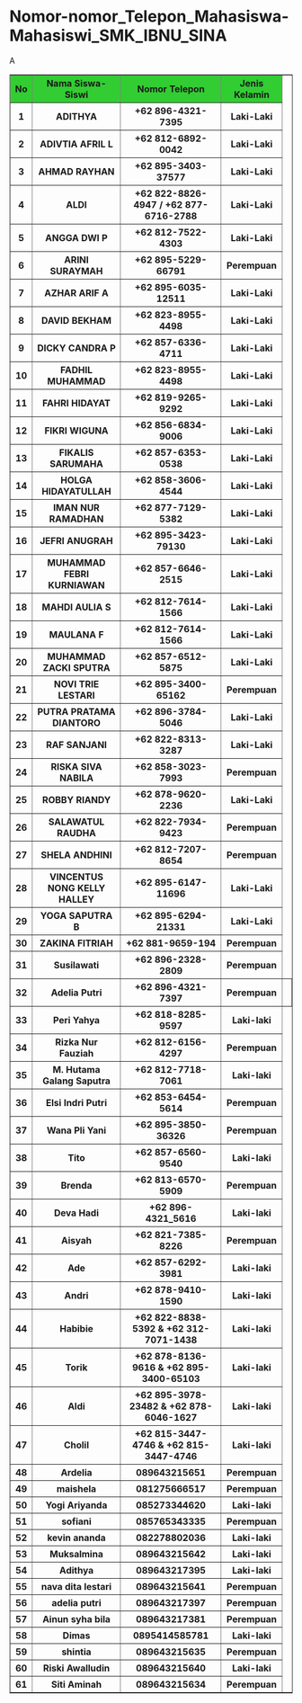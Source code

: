 # Nomor-nomor_Telepon_Mahasiswa-Mahasiswi_SMK_IBNU_SINA

<!DOCTYPE html>
<html>
<head>
    
<title>ABSENSI</title>
</head>
<body>
<table border="1">
        <tr style="background-color: limegreen;"
<tr>
  <th>No</th>
  <th>Nama Siswa-Siswi</th>
  <th>Nomor Telepon</th>
  <th>Jenis Kelamin</th>
<tr>
  <th>1</th>
  <th>ADITHYA</th>
  <th>+62 896-4321-7395</th>
  <th>Laki-Laki</th>
</tr>
   <tr>
      <th>2</th>
      <th>ADIVTIA AFRIL L</th>
      <th>+62 812-6892-0042</th>
      <th>Laki-Laki</th>
</tr>
   <tr>
      <th>3</th>
      <th>AHMAD RAYHAN</th>
      <th>+62 895-3403-37577</th>
      <th>Laki-Laki</th>
</tr>
   <tr>
      <th>4</th>A
      <th>ALDI</th>
      <th>+62 822-8826-4947 / +62 877-6716-2788</th>
      <th>Laki-Laki</th>
</tr>
   <tr>
      <th>5</th>
      <th>ANGGA DWI P</th>
      <th>+62 812-7522-4303</th>
      <th>Laki-Laki</th>
</tr>
   <tr>
      <th>6</th>
      <th>ARINI SURAYMAH</th>
      <th>+62 895-5229-66791</th>
      <th>Perempuan</th>
</tr>
   <tr>
      <th>7</th>
      <th>AZHAR ARIF A</th>
      <th>+62 895-6035-12511</th>
      <th>Laki-Laki</th>
</tr>
   <tr>
      <th>8</th>
      <th>DAVID BEKHAM</th>
       <th>+62 823-8955-4498</th>
       <th>Laki-Laki</th>
</tr>
   <tr>
      <th>9</th>
      <th>DICKY CANDRA P</th>
      <th>+62 857-6336-4711</th>
      <th>Laki-Laki</th>
</tr>
   <tr>
      <th>10</th>
      <th>FADHIL MUHAMMAD</th>
      <th>+62 823-8955-4498</th>
      <th>Laki-Laki</th>
</tr>
   <tr>
      <th>11</th>
      <th>FAHRI HIDAYAT</th>
      <th>+62 819-9265-9292</th>
      <th>Laki-Laki</th>
</tr>
   <tr>
      <th>12</th>
      <th>FIKRI WIGUNA</th>
      <th>+62 856-6834-9006</th>
      <th>Laki-Laki</th>
</tr>
   <tr>
      <th>13</th>
      <th>FIKALIS SARUMAHA</th>
      <th>+62 857-6353-0538</th>
      <th>Laki-Laki</th>
</tr>
   <tr>
      <th>14</th>
      <th>HOLGA HIDAYATULLAH</th>
      <th>+62 858-3606-4544</th>
      <th>Laki-Laki</th>
</tr>
   <tr>
      <th>15</th>
      <th>IMAN NUR RAMADHAN</th>
      <th>+62 877-7129-5382</th>
      <th>Laki-Laki</th>
</tr>
   <tr>
      <th>16</th>
      <th>JEFRI ANUGRAH</th>
      <th>+62 895-3423-79130</th>
      <th>Laki-Laki</th>
</tr>
   <tr>
      <th>17</th>
      <th>MUHAMMAD FEBRI KURNIAWAN</th>
      <th>+62 857-6646-2515</th>
      <th>Laki-Laki</th>
</tr>
   <tr>
      <th>18</th>
      <th>MAHDI AULIA S</th>
      <th>+62 812-7614-1566</th>
      <th>Laki-Laki</th>
</tr>
   <tr>
      <th>19</th>
      <th>MAULANA F</th>
      <th>+62 812-7614-1566</th>
      <th>Laki-Laki</th>
</tr>
   <tr>
      <th>20</th>
      <th>MUHAMMAD ZACKI SPUTRA</th>
      <th>+62 857-6512-5875</th>
      <th>Laki-Laki</th>
 </tr>
    <tr>
    <th>21</th>
    <th>NOVI TRIE LESTARI</th>
    <th>+62 895-3400-65162</th>
    <th>Perempuan</th>
</tr>
   <tr>
    <th>22</th>
    <th>PUTRA PRATAMA DIANTORO</th>
    <th>+62 896-3784-5046</th>
    <th>Laki-Laki</th>

</tr>
   <tr>
    <th>23</th>
    <th>RAF SANJANI</th>
    <th>+62 822-8313-3287</th>
    <th>Laki-Laki</th>

</tr>
   <tr>
    <th>24</th>
    <th>RISKA SIVA NABILA</th>
    <th>+62 858-3023-7993</th>
    <th>Perempuan</th>
</tr>
   <tr>
    <th>25</th>
    <th>ROBBY RIANDY</th>
    <th>+62 878-9620-2236</th>
    <th>Laki-Laki</th>

</tr>
   <tr>
    <th>26</th>
    <th>SALAWATUL RAUDHA</th>
    <th>+62 822-7934-9423</th>
    <th>Perempuan</th>
</tr>
   <tr>
    <th>27</th>
    <th>SHELA ANDHINI</th>
    <th>+62 812-7207-8654</th>
    <th>Perempuan</th>
</tr>
   <tr>
    <th>28</th>
    <th>VINCENTUS NONG KELLY HALLEY</h>
    <th>+62 895-6147-11696</th>
    <th>Laki-Laki</th>
</tr>
   <tr>
    <th>29</th>
    <th>YOGA SAPUTRA B</th>
    <th>+62 895-6294-21331</th>
    <th>Laki-Laki</th>
</tr>
   <tr>
    <th>30</th>
    <th>ZAKINA FITRIAH</th>
    <th>+62 881-9659-194</th>
    <th>Perempuan</th>
 </tr>
 <tr>
<th>31</th>
<th>Susilawati</th>
<th>+62 896-2328-2809</th>
<th>Perempuan</th>
 </tr>
<tr>
    <th>32</th>
    <th>Adelia Putri</th>
    <th>+62 896-4321-7397</th>
    <th>Perempuan<th>
    </tr>
    <tr>
<th>33</th>
<th>Peri Yahya</th>
<th>+62 818-8285-9597</th>
<th>Laki-laki</th>
</tr>
<tr>
 <th>34</th>
 <th>Rizka Nur Fauziah</th>
 <th>+62 812-6156-4297</th>
 <th>Perempuan</th>
</tr>
<tr>
 <th>35</th>
 <th>M. Hutama Galang Saputra</th>
 <th>+62 812-7718-7061</th>
 <th>Laki-laki</th>
</tr>
<tr>
 <th>36</th>
 <th>Elsi Indri Putri</th>
 <th>+62 853-6454-5614</th>
 <th>Perempuan</th>
</tr>
<tr>
 <th>37</th>
 <th>Wana Pli Yani</th>
 <th>+62 895-3850-36326</th>
 <th>Perempuan</th>
</tr>
<tr>
    <th>38</th>
    <th>Tito</th>
    <th>+62 857-6560-9540</th>
    <th>Laki-laki</th>
</tr>
<tr>
    <th>39</th>
    <th>Brenda</th>
    <th>+62 813-6570-5909</th>
    <th>Perempuan</th>
</tr>
<tr>
    <th>40</th>
    <th>Deva Hadi</th>
    <th>+62 896-4321_5616</th>
    <th>Laki-laki</th>
</tr>
<tr>
    <th>41</th>
    <th>Aisyah</th>
    <th>+62 821-7385-8226</th>
    <th>Perempuan</th>
</tr>
<tr>
    <th>42</th>
    <th>Ade</th>
    <th>+62 857-6292-3981</th>
    <th>Laki-laki</th>
</tr>
<tr>
    <th>43</th>
    <th>Andri</th>
    <th>+62 878-9410-1590</th>
    <th>Laki-laki</th>
</tr>
<tr>
    <th>44</th>
    <th>Habibie</th>
    <th>+62 822-8838-5392 & +62 312-7071-1438</th>
    <th>Laki-laki</th>
</tr>
<tr>
    <th>45</th>
    <th>Torik</th>
    <th>+62 878-8136-9616 & +62 895-3400-65103</th>
    <th>Laki-laki</th>
</tr>
<tr>
    <th>46</th>
    <th>Aldi</th>
    <th>+62 895-3978-23482 & +62 878-6046-1627</th>
    <th>Laki-laki</th>
</tr>
<tr>
    <th>47</th>
    <th>Cholil</th>
    <th>+62 815-3447-4746 & +62 815-3447-4746</th>
    <th>Laki-laki</th>
</tr>
<tr>
   <th>48</th>
   <th>Ardelia</th>
   <th>089643215651</th>
    <th>Perempuan</th>
</tr>
<tr>
    <th>49</th>
    <th>maishela</th>
    <th>081275666517</th>
    <th>Perempuan</th>
</tr>
<tr>
    <th>50</th>
    <th>Yogi Ariyanda</th>
    <th>085273344620</th>
    <th>Laki-laki</th>
</tr>
<tr>
    <th>51</th>
    <th>sofiani</th>
    <th>085765343335</th>
    <th>Perempuan</th>
</tr>
<tr>
    <th>52</th>
    <th>kevin ananda</th>
    <th>082278802036</th>
    <th>Laki-laki</th>
</tr>         
<tr>
    <th>53</th>
    <th>Muksalmina</th>
    <th>089643215642</th>
    <th>Laki-laki</th>
</tr>
<tr>
    <th>54</th>
    <th>Adithya</th>
    <th>089643217395</th>
    <th>Laki-laki</th>
</tr>
<tr>
    <th>55</th>
    <th>nava dita lestari</th>
    <th>089643215641</th>
    <th>Perempuan</th>
</tr> 
<tr>
    <th>56</th>
    <th>adelia putri</th>
    <th>089643217397</th>
    <th>Perempuan</th>
</tr>
<tr>
    <th>57</th>
    <th>Ainun syha bila</th>
    <th>089643217381</th>
    <th>Perempuan</th>
</tr>
<tr>
    <th>58</th>
    <th>Dimas</th>
    <th>0895414585781</th>
    <th>Laki-laki</th>
</tr>
<tr>
    <th>59</th>
    <th>shintia</th>
    <th>089643215635</th>
    <th>Perempuan</th>
</tr>
<tr>
    <th>60</th>
    <th>Riski Awalludin</th>
    <th>089643215640</th>
    <th>Laki-laki</th>
</tr>
<tr>
    <th>61</th>
    <th>Siti Aminah</th>
    <th>089643215634</th>
    <th>Perempuan</th>
</tr>
 </html>
